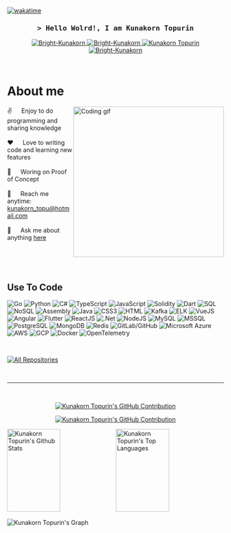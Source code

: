 <!--
<h2 align="center">
  Welcome to Kunakorn Topurin World!
  <img src="https://media.giphy.com/media/hvRJCLFzcasrR4ia7z/giphy.gif" width="28">
</h2>
-->

<!--
<p align="center">
  <a href="https://github.com/Bright-Kunakorn"><img src="https://readme-typing-svg.herokuapp.com/?lines=Self%20Taught%20Programmer;Front%20End%20Developer;1.5%2B%20years%20of%20coding%20experience;Always%20learning%20new%20things&center=true&width=380&height=45"></a>
</p>

 -->


[![wakatime](https://wakatime.com/badge/user/eebb3dd8-d9b2-40de-9b88-6fd6cac99dbc.svg)](https://wakatime.com/@eebb3dd8-d9b2-40de-9b88-6fd6cac99dbc)

<!-- Intro  -->
<h3 align="center">
        <samp>&gt; Hello Wolrd!, I am
                <b><a>Kunakorn Topurin</a></b>
        </samp>
</h3>


<p align="center">

 <a href="https://linkedin.com/in/kunakorn-topurin" target="_blank">
  <img src="https://img.shields.io/badge/LinkedIn-0077B5?style=for-the-badge&logo=linkedin&logoColor=white" alt="Bright-Kunakorn"/>
 </a>
 <a href="https://instagram.com/j3right" target="_blank">
  <img src="https://img.shields.io/badge/Instagram-fe4164?style=for-the-badge&logo=instagram&logoColor=white" alt="Bright-Kunakorn" />
 </a> 
 <a href="https://www.hackerrank.com/profile/bright_kunakorn" target="_blank">
  <img src="https://img.shields.io/badge/hackerrank-00A36C?style=for-the-badge&logo=hackerrank&logoColor=black" alt="Kunakorn Topurin" />
 </a>
  <a href="https://leetcode.com/Bright-Kunakorn/" target="_blank">
  <img src="https://img.shields.io/badge/Leetcode-F7DF1E?style=for-the-badge&logo=leetcode&logoColor=black" alt="Bright-Kunakorn" />
 </a> 
</p>
<br />

<!-- About Section -->
 # About me
 
<p>
 <img align="right" width="350" src="/assets/programmer.gif" alt="Coding gif" />
  
 ✌️ &emsp; Enjoy to do programming and sharing knowledge <br/><br/>
 ❤️ &emsp; Love to writing code and learning new features<br/><br/>
 🐳 &emsp; Woring on Proof of Concept<br/><br/>
 📧 &emsp; Reach me anytime: kunakorn_topu@hotmail.com<br/><br/>
 💬 &emsp; Ask me about anything [here](https://github.com/Bright-Kunakorn/Bright-Kunakorn/issues)

</p>

<br/>
<br/>
<br/>

## Use To Code

![Go](https://img.shields.io/badge/Go-007acc?style=for-the-badge&logo=go&logoColor=white)
![Python](https://img.shields.io/badge/Python-3776ab?style=for-the-badge&logo=python&logoColor=white)
![C#](https://img.shields.io/badge/C%23-239120?style=for-the-badge&logo=csharp&logoColor=white)
![TypeScript](https://img.shields.io/badge/TypeScript-000000?style=for-the-badge&logo=typescript&logoColor=white) 
![JavaScript](https://img.shields.io/badge/JavaScript-F7DF1E?style=for-the-badge&logo=javascript&logoColor=black) 
![Solidity](https://img.shields.io/badge/Solidity-363636?style=for-the-badge&logo=solidity&logoColor=white) 
![Dart](https://img.shields.io/badge/Dart-0175C2?style=for-the-badge&logo=dart&logoColor=white) 
![SQL](https://img.shields.io/badge/SQL-4479A1?style=for-the-badge&logo=postgresql&logoColor=white) 
![NoSQL](https://img.shields.io/badge/NoSQL-4DB33D?style=for-the-badge&logo=mongodb&logoColor=white) 
![Assembly](https://img.shields.io/badge/Assembly-000000?style=for-the-badge&logo=assembly&logoColor=white) 
![Java](https://img.shields.io/badge/Java-007396?style=for-the-badge&logo=java&logoColor=white) 
![CSS3](https://img.shields.io/badge/CSS3-1572B6?style=for-the-badge&logo=css3&logoColor=white) 
![HTML](https://img.shields.io/badge/HTML5-4479A1?style=for-the-badge&logo=html5&logoColor=white) 
![Kafka](https://img.shields.io/badge/Kafka-231F20?style=for-the-badge&logo=apache-kafka&logoColor=white) 
![ELK](https://img.shields.io/badge/ELK-005571?style=for-the-badge&logo=elasticsearch&logoColor=white) 
![VueJS](https://img.shields.io/badge/VueJS-4FC08D?style=for-the-badge&logo=vue.js&logoColor=white) 
![Angular](https://img.shields.io/badge/Angular-DD0031?style=for-the-badge&logo=angular&logoColor=white) 
![Flutter](https://img.shields.io/badge/Flutter-02569B?style=for-the-badge&logo=flutter&logoColor=white) 
![ReactJS](https://img.shields.io/badge/ReactJS-00ADD8?style=for-the-badge&logo=react&logoColor=white) 
![.Net](https://img.shields.io/badge/.Net-512BD4?style=for-the-badge&logo=.net&logoColor=white) 
![NodeJS](https://img.shields.io/badge/NodeJS-339933?style=for-the-badge&logo=node.js&logoColor=white) 
![MySQL](https://img.shields.io/badge/MySQL-4479A1?style=for-the-badge&logo=mysql&logoColor=white) 
![MSSQL](https://img.shields.io/badge/MSSQL-CC2927?style=for-the-badge&logo=microsoft-sql-server&logoColor=white) ![PostgreSQL](https://img.shields.io/badge/PostgreSQL-336791?style=for-the-badge&logo=postgresql&logoColor=white) ![MongoDB](https://img.shields.io/badge/MongoDB-47A248?style=for-the-badge&logo=mongodb&logoColor=white) 
![Redis](https://img.shields.io/badge/Redis-DC382D?style=for-the-badge&logo=redis&logoColor=white) 
![GitLab/GitHub](https://img.shields.io/badge/GitLab%2FGitHub-FCA121?style=for-the-badge&logo=git&logoColor=white) 
![Microsoft Azure](https://img.shields.io/badge/Microsoft%20Azure-0089D6?style=for-the-badge&logo=microsoft-azure&logoColor=white) 
![AWS](https://img.shields.io/badge/AWS-232F3E?style=for-the-badge&logo=amazon-aws&logoColor=white) 
![GCP](https://img.shields.io/badge/GCP-4285F4?style=for-the-badge&logo=google-cloud&logoColor=white) 
![Docker](https://img.shields.io/badge/Docker-2496ED?style=for-the-badge&logo=docker&logoColor=white) 
![OpenTelemetry](https://img.shields.io/badge/OpenTelemetry-555?style=for-the-badge&logo=opentelemetry&logoColor=white) 

<br/>
<p align="left">
  <a href="https://github.com/Bright-Kunakorn?tab=repositories" target="_blank"><img alt="All Repositories" title="All Repositories" src="https://img.shields.io/badge/-All%20Repos-2962FF?style=for-the-badge&logo=koding&logoColor=white"/></a>
</p>

<br/>
<hr/>
<br/>

<p align="center">
  <a href="https://github.com/Bright-Kunakorn">
    <img src="https://github-readme-streak-stats.herokuapp.com/?user=Bright-Kunakorn&" alt="Kunakorn Topurin's GitHub Contribution"/>
  </a>
</p>

<p align="center">
  <a href="https://github.com/Bright-Kunakorn">
    <img src="https://github-profile-summary-cards.vercel.app/api/cards/profile-details?username=Bright-Kunakorn&theme=radical" alt="Kunakorn Topurin's GitHub Contribution"/>
  </a>
</p>

<a> 
    <a href="https://github.com/Bright-Kunakorn"><img alt="Kunakorn Topurin's Github Stats" src="https://denvercoder1-github-readme-stats.vercel.app/api?username=Bright-Kunakorn&show_icons=true&count_private=true&theme=react&border_color=7F3FBF&bg_color=0D1117&title_color=F85D7F&icon_color=F8D866" height="192px" width="49.5%"/></a>
  <a href="https://github.com/Bright-Kunakorn"><img alt="Kunakorn Topurin's Top Languages" src="https://denvercoder1-github-readme-stats.vercel.app/api/top-langs/?username=Bright-Kunakorn&langs_count=8&layout=compact&theme=react&border_color=7F3FBF&bg_color=0D1117&title_color=F85D7F&icon_color=F8D866" height="192px" width="49.5%"/></a>
  <br/>
</a>


![Kunakorn Topurin's Graph](https://github-readme-activity-graph.vercel.app/graph?username=Bright-Kunakorn&custom_title=Bright-Kunakorn's%20GitHub%20Activity%20Graph&bg_color=0D1117&color=7F3FBF&line=7F3FBF&point=7F3FBF&area_color=FFFFFF&title_color=FFFFFF&area=true)
